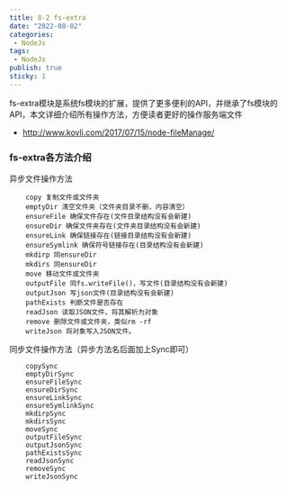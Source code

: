 ```yaml
---
title: 8-2 fs-extra
date: "2022-08-02"
categories:
 - NodeJs
tags:
 - NodeJs
publish: true
sticky: 1
---
```


fs-extra模块是系统fs模块的扩展，提供了更多便利的API，并继承了fs模块的API，本文详细介绍所有操作方法，方便读者更好的操作服务端文件

- http://www.kovli.com/2017/07/15/node-fileManage/


### fs-extra各方法介绍

异步文件操作方法
```
    copy 复制文件或文件夹
    emptyDir 清空文件夹（文件夹目录不删，内容清空）
    ensureFile 确保文件存在(文件目录结构没有会新建)
    ensureDir 确保文件夹存在(文件夹目录结构没有会新建)
    ensureLink 确保链接存在(链接目录结构没有会新建)
    ensureSymlink 确保符号链接存在(目录结构没有会新建)
    mkdirp 同ensureDir
    mkdirs 同ensureDir
    move 移动文件或文件夹
    outputFile 同fs.writeFile()，写文件(目录结构没有会新建)
    outputJson 写json文件(目录结构没有会新建)
    pathExists 判断文件是否存在
    readJson 读取JSON文件，将其解析为对象
    remove 删除文件或文件夹，类似rm -rf
    writeJson 将对象写入JSON文件。
```
同步文件操作方法（异步方法名后面加上Sync即可）
```
    copySync
    emptyDirSync
    ensureFileSync
    ensureDirSync
    ensureLinkSync
    ensureSymlinkSync
    mkdirpSync
    mkdirsSync
    moveSync
    outputFileSync
    outputJsonSync
    pathExistsSync
    readJsonSync
    removeSync
    writeJsonSync

```